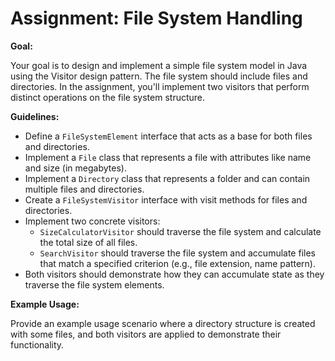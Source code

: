 # Assignment: File System Handling

**Goal:**

Your goal is to design and implement a simple file system model in Java using the Visitor design pattern. The file system should include files and directories. In the assignment, you'll implement two visitors that perform distinct operations on the file system structure.

**Guidelines:**

- Define a `FileSystemElement` interface that acts as a base for both files and directories.
- Implement a `File` class that represents a file with attributes like name and size (in megabytes).
- Implement a `Directory` class that represents a folder and can contain multiple files and directories.
- Create a `FileSystemVisitor` interface with visit methods for files and directories.
- Implement two concrete visitors:
    - `SizeCalculatorVisitor` should traverse the file system and calculate the total size of all files.
    - `SearchVisitor` should traverse the file system and accumulate files that match a specified criterion (e.g., file extension, name pattern).
- Both visitors should demonstrate how they can accumulate state as they traverse the file system elements.

**Example Usage:**

Provide an example usage scenario where a directory structure is created with some files, and both visitors are applied to demonstrate their functionality. 
